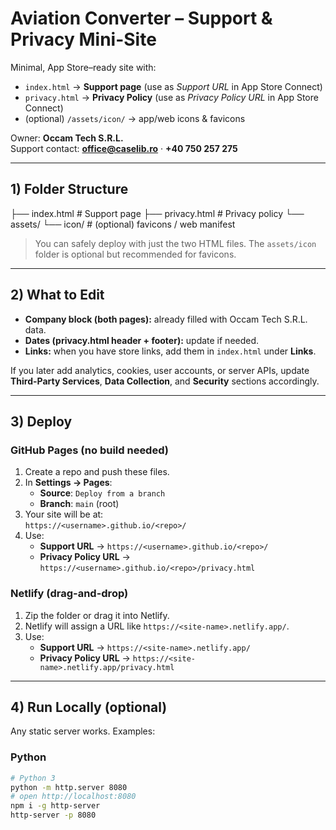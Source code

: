 # Aviation Converter – Support & Privacy Mini-Site

Minimal, App Store–ready site with:
- `index.html` → **Support page** (use as *Support URL* in App Store Connect)
- `privacy.html` → **Privacy Policy** (use as *Privacy Policy URL* in App Store Connect)
- (optional) `/assets/icon/` → app/web icons & favicons

Owner: **Occam Tech S.R.L.**  
Support contact: **office@caselib.ro** · **+40 750 257 275**

---

## 1) Folder Structure
├── index.html # Support page
├── privacy.html # Privacy policy
└── assets/
└── icon/ # (optional) favicons / web manifest


> You can safely deploy with just the two HTML files. The `assets/icon` folder is optional but recommended for favicons.

---

## 2) What to Edit

- **Company block (both pages):** already filled with Occam Tech S.R.L. data.
- **Dates (privacy.html header + footer):** update if needed.
- **Links:** when you have store links, add them in `index.html` under **Links**.

If you later add analytics, cookies, user accounts, or server APIs, update **Third-Party Services**, **Data Collection**, and **Security** sections accordingly.

---

## 3) Deploy

### GitHub Pages (no build needed)
1. Create a repo and push these files.
2. In **Settings → Pages**:
   - **Source**: `Deploy from a branch`
   - **Branch**: `main` (root)
3. Your site will be at:  
   `https://<username>.github.io/<repo>/`
4. Use:
   - **Support URL** → `https://<username>.github.io/<repo>/`
   - **Privacy Policy URL** → `https://<username>.github.io/<repo>/privacy.html`

### Netlify (drag-and-drop)
1. Zip the folder or drag it into Netlify.
2. Netlify will assign a URL like `https://<site-name>.netlify.app/`.
3. Use:
   - **Support URL** → `https://<site-name>.netlify.app/`
   - **Privacy Policy URL** → `https://<site-name>.netlify.app/privacy.html`

---

## 4) Run Locally (optional)

Any static server works. Examples:

### Python
```bash
# Python 3
python -m http.server 8080
# open http://localhost:8080
npm i -g http-server
http-server -p 8080
